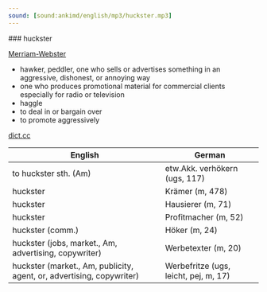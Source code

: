 ```yaml
---
sound: [sound:ankimd/english/mp3/huckster.mp3]
---
```


\### huckster

[Merriam-Webster](https://www.merriam-webster.com/dictionary/huckster)

- hawker, peddler, one who sells or advertises something in an aggressive, dishonest, or annoying way
- one who produces promotional material for commercial clients especially for radio or television
- haggle
- to deal in or bargain over
- to promote aggressively

[dict.cc](https://www.dict.cc/huckster)

| English        | German       |
| -------------- | ------------ |
| to huckster sth. (Am) | etw.Akk. verhökern (ugs, 117) |
| huckster | Krämer (m, 478) |
| huckster | Hausierer (m, 71) |
| huckster | Profitmacher (m, 52) |
| huckster (comm.) | Höker (m, 24) |
| huckster (jobs, market., Am, advertising, copywriter) | Werbetexter (m, 20) |
| huckster (market., Am, publicity, agent, or, advertising, copywriter) | Werbefritze (ugs, leicht, pej, m, 17) |
